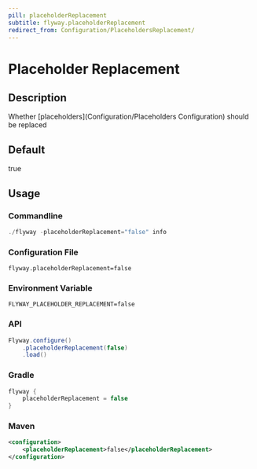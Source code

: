 ```yaml
---
pill: placeholderReplacement
subtitle: flyway.placeholderReplacement
redirect_from: Configuration/PlaceholdersReplacement/
---
```


# Placeholder Replacement

## Description
Whether [placeholders](Configuration/Placeholders Configuration) should be replaced

## Default
true

## Usage

### Commandline
```powershell
./flyway -placeholderReplacement="false" info
```

### Configuration File
```properties
flyway.placeholderReplacement=false
```

### Environment Variable
```properties
FLYWAY_PLACEHOLDER_REPLACEMENT=false
```

### API
```java
Flyway.configure()
    .placeholderReplacement(false)
    .load()
```

### Gradle
```groovy
flyway {
    placeholderReplacement = false
}
```

### Maven
```xml
<configuration>
    <placeholderReplacement>false</placeholderReplacement>
</configuration>
```

